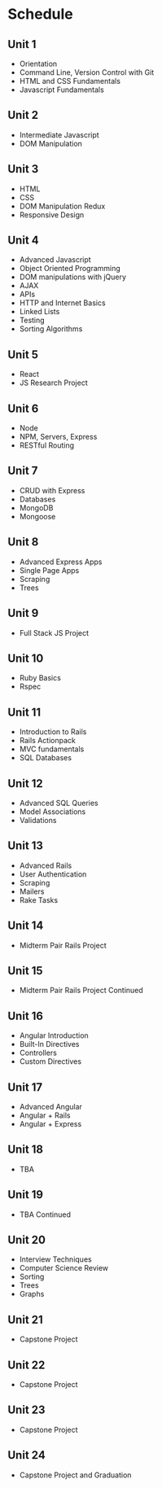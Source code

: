 # Schedule

## Unit 1

* Orientation
* Command Line, Version Control with Git
* HTML and CSS Fundamentals
* Javascript Fundamentals

## Unit 2

* Intermediate Javascript
* DOM Manipulation

## Unit 3

* HTML
* CSS
* DOM Manipulation Redux
* Responsive Design

## Unit 4

* Advanced Javascript
* Object Oriented Programming
* DOM manipulations with jQuery
* AJAX
* APIs
* HTTP and Internet Basics
* Linked Lists
* Testing
* Sorting Algorithms

## Unit 5

* React
* JS Research Project

## Unit 6

* Node
* NPM, Servers, Express
* RESTful Routing

## Unit 7

* CRUD with Express
* Databases
* MongoDB
* Mongoose

## Unit 8

* Advanced Express Apps
* Single Page Apps
* Scraping
* Trees

## Unit 9

* Full Stack JS Project

## Unit 10

* Ruby Basics
* Rspec

## Unit 11

* Introduction to Rails
* Rails Actionpack
* MVC fundamentals
* SQL Databases

## Unit 12

* Advanced SQL Queries
* Model Associations
* Validations

## Unit 13

* Advanced Rails
* User Authentication
* Scraping
* Mailers
* Rake Tasks

## Unit 14

* Midterm Pair Rails Project

## Unit 15

* Midterm Pair Rails Project Continued

## Unit 16

* Angular Introduction
* Built-In Directives
* Controllers
* Custom Directives

## Unit 17

* Advanced Angular
* Angular + Rails
* Angular + Express

## Unit 18

* TBA

## Unit 19

* TBA Continued

## Unit 20

* Interview Techniques
* Computer Science Review
* Sorting
* Trees
* Graphs

## Unit 21

* Capstone Project

## Unit 22

* Capstone Project

## Unit 23

* Capstone Project

## Unit 24

* Capstone Project and Graduation
